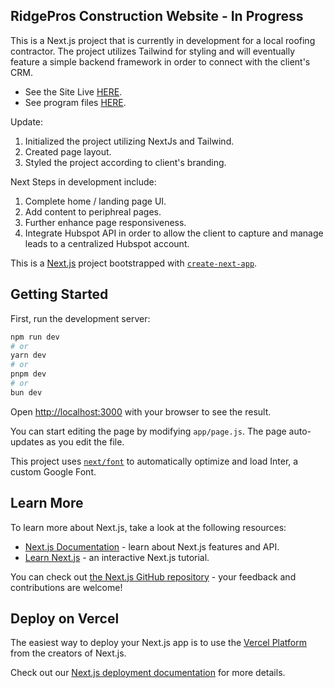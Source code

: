 ## RidgePros Construction Website - In Progress

This is a Next.js project that is currently in development for a local roofing contractor. The project utilizes Tailwind for styling and will eventually feature a simple backend framework in order to connect with the client's CRM.

- See the Site Live [HERE](https://ridge-pros-construction.vercel.app/).
- See program files [HERE]().

Update:
  1. Initialized the project utilizing NextJs and Tailwind.
  2. Created page layout.
  3. Styled the project according to client's branding.

Next Steps in development include:
  1. Complete home / landing page UI.
  2. Add content to periphreal pages.
  3. Further enhance page responsiveness.
  4. Integrate Hubspot API in order to allow the client to capture and manage leads to a centralized Hubspot account.

This is a [Next.js](https://nextjs.org/) project bootstrapped with [`create-next-app`](https://github.com/vercel/next.js/tree/canary/packages/create-next-app).

## Getting Started

First, run the development server:

```bash
npm run dev
# or
yarn dev
# or
pnpm dev
# or
bun dev
```

Open [http://localhost:3000](http://localhost:3000) with your browser to see the result.

You can start editing the page by modifying `app/page.js`. The page auto-updates as you edit the file.

This project uses [`next/font`](https://nextjs.org/docs/basic-features/font-optimization) to automatically optimize and load Inter, a custom Google Font.

## Learn More

To learn more about Next.js, take a look at the following resources:

- [Next.js Documentation](https://nextjs.org/docs) - learn about Next.js features and API.
- [Learn Next.js](https://nextjs.org/learn) - an interactive Next.js tutorial.

You can check out [the Next.js GitHub repository](https://github.com/vercel/next.js/) - your feedback and contributions are welcome!

## Deploy on Vercel

The easiest way to deploy your Next.js app is to use the [Vercel Platform](https://vercel.com/new?utm_medium=default-template&filter=next.js&utm_source=create-next-app&utm_campaign=create-next-app-readme) from the creators of Next.js.

Check out our [Next.js deployment documentation](https://nextjs.org/docs/deployment) for more details.
